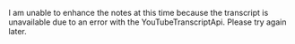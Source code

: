 I am unable to enhance the notes at this time because the transcript is unavailable due to an error with the YouTubeTranscriptApi. Please try again later.